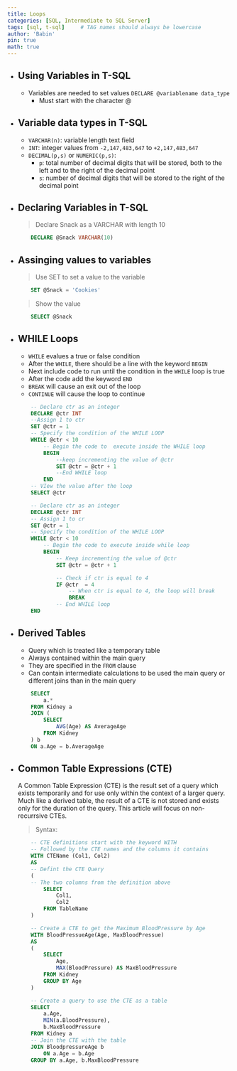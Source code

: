 ```yaml
---
title: Loops
categories: [SQL, Intermediate to SQL Server]
tags: [sql, t-sql]     # TAG names should always be lowercase
author: 'Babin'
pin: true
math: true
---
```


- ## Using Variables in T-SQL
    - Variables are needed to set values `DECLARE @variablename data_type`
        - Must start with the character @


- ## Variable data types in T-SQL
    - `VARCHAR(n)`: variable length text field
    - `INT`: integer values from `-2,147,483,647` to `+2,147,483,647`
    - `DECIMAL(p,s)` or `NUMERIC(p,s)`:
        - `p`: total number of decimal digits that will be stored, both to the left and to the right of the decimal point
        - `s`: number of decimal digits that will be stored to the right of the decimal point


- ## Declaring Variables in T-SQL
    > Declare Snack as a VARCHAR with length 10
    ```sql
        DECLARE @Snack VARCHAR(10)
    ```


- ## Assinging values to variables
    > Use SET to set a value to the variable
    ```sql
        SET @Snack = 'Cookies'
    ```
    >  Show the value
    ```sql
        SELECT @Snack
    ```


- ## WHILE Loops
    - `WHILE` evalues a true or false condition
    - After the `WHILE`, there should be a line with the keyword `BEGIN`
    - Next include code to run until the condition in the `WHILE` loop is true
    - After the code add the keyword `END`
    - `BREAK` will cause an exit out of the loop
    - `CONTINUE` will cause the loop to continue

    ```sql
        -- Declare ctr as an integer
        DECLARE @ctr INT
        --Assign 1 to ctr
        SET @ctr = 1
        -- Specify the condition of the WHILE LOOP
        WHILE @ctr < 10
            -- Begin the code to  execute inside the WHILE loop
            BEGIN
                --keep incrementing the value of @ctr
                SET @ctr = @ctr + 1
                --End WHILE loop
            END
        -- VIew the value after the loop
        SELECT @ctr
    ```

    ```sql
        -- Declare ctr as an integer
        DECLARE @ctr INT
        -- Assign 1 to cr
        SET @ctr = 1
        -- Specify the condition of the WHILE LOOP
        WHILE @ctr < 10
            -- Begin the code to execute inside while loop
            BEGIN
                -- Keep incrementing the value of @ctr
                SET @ctr = @ctr + 1

                -- Check if ctr is equal to 4
                IF @ctr  = 4
                    -- When ctr is equal to 4, the loop will break
                    BREAK
                -- End WHILE loop
        END
    ```


- ## Derived Tables
    - Query which is treated like a temporary table
    - Always contained within the main query
    - They are specified in the `FROM` clause
    - Can contain intermediate calculations to be used the main query or different joins than in the main query

    ```sql
        SELECT
            a.* 
        FROM Kidney a
        JOIN (
            SELECT
                AVG(Age) AS AverageAge
            FROM Kidney
        ) b
        ON a.Age = b.AverageAge
    ```


- ## Common Table Expressions (CTE)
    A Common Table Expression (CTE) is the result set of a query which exists temporarily and for use only within the context of a larger query. Much like a derived table, the result of a CTE is not stored and exists only for the duration of the query. This article will focus on non-recurrsive CTEs.
    > Syntax:
    ```sql
        -- CTE definitions start with the keyword WITH
        -- Followed by the CTE names and the columns it contains
        WITH CTEName (Col1, Col2)
        AS
        -- Defint the CTE Query
        (
        -- The two columns from the definition above
            SELECT 
                Col1, 
                Col2
            FROM TableName
        )
    ```
    
    ```sql
        -- Create a CTE to get the Maximum BloodPressure by Age
        WITH BloodPressueAge(Age, MaxBloodPressue)
        AS 
        (
            SELECT
                Age, 
                MAX(BloodPressure) AS MaxBloodPressure
            FROM Kidney
            GROUP BY Age
        )

        -- Create a query to use the CTE as a table
        SELECT
            a.Age,
            MIN(a.BloodPressure),
            b.MaxBloodPressure
        FROM Kidney a
        -- Join the CTE with the table
        JOIN BloodpressureAge b
            ON a.Age = b.Age
        GROUP BY a.Age, b.MaxBloodPressure
    ```